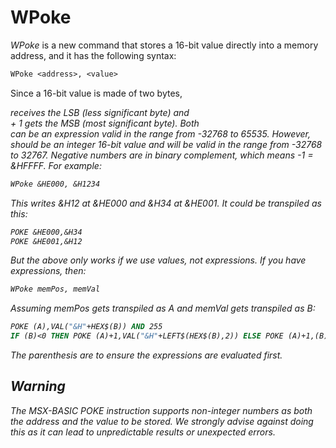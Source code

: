 # WPoke

_WPoke_ is a new command that stores a 16-bit value directly into a memory address, and it has the following syntax:

```vb
WPoke <address>, <value>
```

Since a 16-bit value is made of two bytes, <address> receives the LSB (less significant byte) and <address> + 1 gets the MSB (most significant byte). Both <address> can be an expression valid in the range from -32768 to 65535. However, <value> should be an integer 16-bit value and will be valid in the range from -32768 to 32767. Negative numbers are in binary complement, which means -1 = &HFFFF. For example:

```vb
WPoke &HE000, &H1234
```

This writes &H12 at &HE000 and &H34 at &HE001. It could be transpiled as this:

```vb
POKE &HE000,&H34
POKE &HE001,&H12
```

But the above only works if we use values, not expressions. If you have expressions, then:

```vb
WPoke memPos, memVal
```

Assuming _memPos_ gets transpiled as _A_ and _memVal_ gets transpiled as _B_:

```vb
POKE (A),VAL("&H"+HEX$(B)) AND 255
IF (B)<0 THEN POKE (A)+1,VAL("&H"+LEFT$(HEX$(B),2)) ELSE POKE (A)+1,(B)\256
```

The parenthesis are to ensure the expressions are evaluated first.

## Warning

The MSX-BASIC _POKE_ instruction supports non-integer numbers as both the address and the value to be stored. We strongly advise against doing this as it can lead to unpredictable results or unexpected errors.
